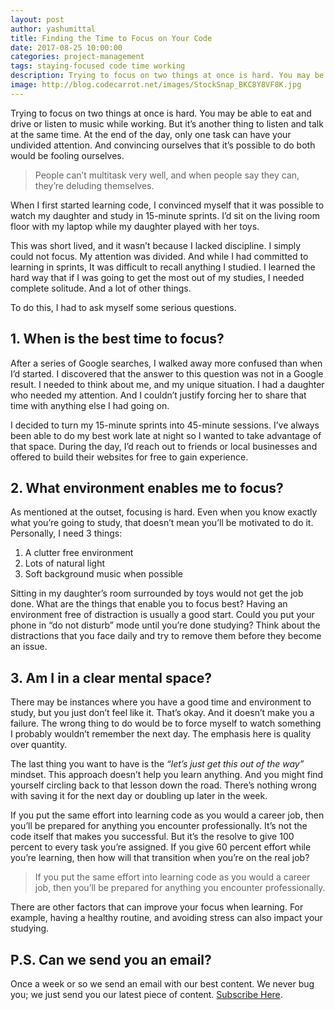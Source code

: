 ```yaml
---
layout: post
author: yashumittal
title: Finding the Time to Focus on Your Code
date: 2017-08-25 10:00:00
categories: project-management
tags: staying-focused code time working
description: Trying to focus on two things at once is hard. You may be able to eat and drive or listen to music while working. But it’s another thing to listen and talk at the same time.
image: http://blog.codecarrot.net/images/StockSnap_BKC8Y8VF8K.jpg
---
```


Trying to focus on two things at once is hard. You may be able to eat and drive or listen to music while working. But it’s another thing to listen and talk at the same time. At the end of the day, only one task can have your undivided attention. And convincing ourselves that it’s possible to do both would be fooling ourselves.

<blockquote>
People can’t multitask very well, and when people say they can, they’re deluding themselves.
</blockquote>

When I first started learning code, I convinced myself that it was possible to watch my daughter and study in 15-minute sprints. I’d sit on the living room floor with my laptop while my daughter played with her toys.

This was short lived, and it wasn’t because I lacked discipline. I simply could not focus. My attention was divided. And while I had committed to learning in sprints, It was difficult to recall anything I studied. I learned the hard way that if I was going to get the most out of my studies, I needed complete solitude. And a lot of other things.

To do this, I had to ask myself some serious questions.

## 1. When is the best time to focus?

After a series of Google searches, I walked away more confused than when I’d started. I discovered that the answer to this question was not in a Google result. I needed to think about me, and my unique situation. I had a daughter who needed my attention. And I couldn’t justify forcing her to share that time with anything else I had going on.

I decided to turn my 15-minute sprints into 45-minute sessions. I’ve always been able to do my best work late at night so I wanted to take advantage of that space. During the day, I’d reach out to friends or local businesses and offered to build their websites for free to gain experience.

## 2. What environment enables me to focus?

As mentioned at the outset, focusing is hard. Even when you know exactly what you’re going to study, that doesn’t mean you’ll be motivated to do it. Personally, I need 3 things:

1. A clutter free environment
2. Lots of natural light
3. Soft background music when possible

Sitting in my daughter’s room surrounded by toys would not get the job done. What are the things that enable you to focus best? Having an environment free of distraction is usually a good start. Could you put your phone in “do not disturb” mode until you’re done studying? Think about the distractions that you face daily and try to remove them before they become an issue.

## 3. Am I in a clear mental space?

There may be instances where you have a good time and environment to study, but you just don’t feel like it. That’s okay. And it doesn’t make you a failure. The wrong thing to do would be to force myself to watch something I probably wouldn’t remember the next day. The emphasis here is quality over quantity.

The last thing you want to have is the *“let’s just get this out of the way”* mindset. This approach doesn’t help you learn anything. And you might find yourself circling back to that lesson down the road. There’s nothing wrong with saving it for the next day or doubling up later in the week.

If you put the same effort into learning code as you would a career job, then you’ll be prepared for anything you encounter professionally. It’s not the code itself that makes you successful. But it’s the resolve to give 100 percent to every task you’re assigned. If you give 60 percent effort while you’re learning, then how will that transition when you’re on the real job?

<blockquote>
If you put the same effort into learning code as you would a career job, then you’ll be prepared for anything you encounter professionally.
</blockquote>

There are other factors that can improve your focus when learning. For example, having a healthy routine, and avoiding stress can also impact your studying.

## P.S. Can we send you an email?

Once a week or so we send an email with our best content. We never bug you; we just send you our latest piece of content. [Subscribe Here](#subscribe).
